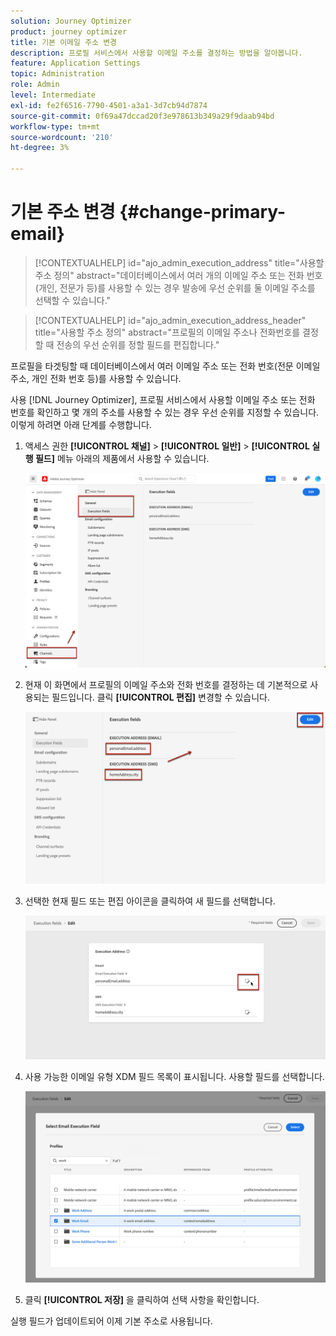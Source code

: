 ```yaml
---
solution: Journey Optimizer
product: journey optimizer
title: 기본 이메일 주소 변경
description: 프로필 서비스에서 사용할 이메일 주소를 결정하는 방법을 알아봅니다.
feature: Application Settings
topic: Administration
role: Admin
level: Intermediate
exl-id: fe2f6516-7790-4501-a3a1-3d7cb94d7874
source-git-commit: 0f69a47dccad20f3e978613b349a29f9daab94bd
workflow-type: tm+mt
source-wordcount: '210'
ht-degree: 3%

---
```


# 기본 주소 변경 {#change-primary-email}

>[!CONTEXTUALHELP]
>id="ajo_admin_execution_address"
>title="사용할 주소 정의"
>abstract="데이터베이스에서 여러 개의 이메일 주소 또는 전화 번호(개인, 전문가 등)를 사용할 수 있는 경우 발송에 우선 순위를 둘 이메일 주소를 선택할 수 있습니다."

>[!CONTEXTUALHELP]
>id="ajo_admin_execution_address_header"
>title="사용할 주소 정의"
>abstract="프로필의 이메일 주소나 전화번호를 결정할 때 전송의 우선 순위를 정할 필드를 편집합니다."

프로필을 타겟팅할 때 데이터베이스에서 여러 이메일 주소 또는 전화 번호(전문 이메일 주소, 개인 전화 번호 등)를 사용할 수 있습니다.

사용 [!DNL Journey Optimizer], 프로필 서비스에서 사용할 이메일 주소 또는 전화 번호를 확인하고 몇 개의 주소를 사용할 수 있는 경우 우선 순위를 지정할 수 있습니다. 이렇게 하려면 아래 단계를 수행합니다.

1. 액세스 권한  **[!UICONTROL 채널]** > **[!UICONTROL 일반]** > **[!UICONTROL 실행 필드]** 메뉴 아래의 제품에서 사용할 수 있습니다.

   ![](assets/primary-address-execution-fields.png)

1. 현재 이 화면에서 프로필의 이메일 주소와 전화 번호를 결정하는 데 기본적으로 사용되는 필드입니다. 클릭 **[!UICONTROL 편집]** 변경할 수 있습니다.

   ![](assets/primary-address.png)

1. 선택한 현재 필드 또는 편집 아이콘을 클릭하여 새 필드를 선택합니다.

   ![](assets/primary-address-edit.png)

1. 사용 가능한 이메일 유형 XDM 필드 목록이 표시됩니다. 사용할 필드를 선택합니다.

   ![](assets/primary-address-select-field.png)

1. 클릭 **[!UICONTROL 저장]** 을 클릭하여 선택 사항을 확인합니다.

실행 필드가 업데이트되어 이제 기본 주소로 사용됩니다.

<!--1. You can also select an additional field to use as secondary email address. This allows you to determine which field to use if the primary field is empty for a profile. -->
